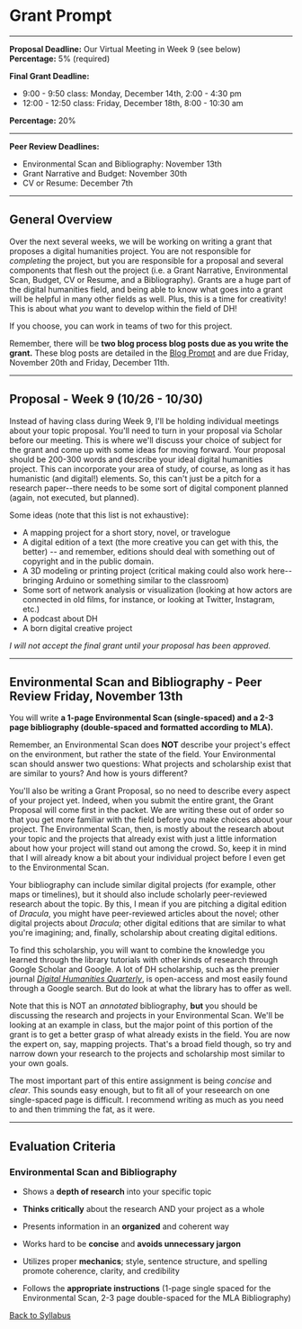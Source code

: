 # Grant Prompt

_____

**Proposal Deadline:** Our Virtual Meeting in Week 9 (see below) <br />
**Percentage:** 5% (required)

**Final Grant Deadline:** 
* 9:00 - 9:50 class: Monday, December 14th, 2:00 - 4:30 pm
* 12:00 - 12:50 class: Friday, December 18th, 8:00 - 10:30 am 

**Percentage:** 20%

_____

**Peer Review Deadlines:**

* Environmental Scan and Bibliography: November 13th
* Grant Narrative and Budget: November 30th
* CV or Resume: December 7th

_____

## General Overview

Over the next several weeks, we will be working on writing a grant that proposes a digital humanities project. You are not responsible for *completing* the project, but you are responsible for a proposal and several components that flesh out the project (i.e. a Grant Narrative, Environmental Scan, Budget, CV or Resume, and a Bibliography). Grants are a huge part of the digital humanities field, and being able to know what goes into a grant will be helpful in many other fields as well. Plus, this is a time for creativity! This is about what *you* want to develop within the field of DH!

If you choose, you can work in teams of two for this project. 

Remember, there will be **two blog process blog posts due as you write the grant.** These blog posts are detailed in the [Blog Prompt](https://deanna-stover.github.io/coursesCNU/2020/engl350fall2020/blog-posts) and are due Friday, November 20th and Friday, December 11th.

_____

## Proposal - Week 9 (10/26 - 10/30)

Instead of having class during Week 9, I'll be holding individual meetings about your topic proposal. You'll need to turn in your proposal via Scholar before our meeting. This is where we'll discuss your choice of subject for the grant and come up with some ideas for moving forward. Your proposal should be 200-300 words and describe your ideal digital humanities project. This can incorporate your area of study, of course, as long as it has humanistic (and digital!) elements. So, this can't just be a pitch for a research paper--there needs to be some sort of digital component planned (again, not executed, but planned).

Some ideas (note that this list is not exhaustive):
* A mapping project for a short story, novel, or travelogue
* A digital edition of a text (the more creative you can get with this, the better) -- and remember, editions should deal with something out of copyright and in the public domain.
* A 3D modeling or printing project (critical making could also work here--bringing Arduino or something similar to the classroom)
* Some sort of network analysis or visualization (looking at how actors are connected in old films, for instance, or looking at Twitter, Instagram, etc.)
* A podcast about DH
* A born digital creative project

*I will not accept the final grant until your proposal has been approved.*

_____

## Environmental Scan and Bibliography - Peer Review Friday, November 13th

You will write **a 1-page Environmental Scan (single-spaced) and a 2-3 page bibliography (double-spaced and formatted according to MLA).**

Remember, an Environmental Scan does **NOT** describe your project's effect on the environment, but rather the state of the field. Your Environmental scan should answer two questions: What projects and scholarship exist that are similar to yours? And how is yours different?

You'll also be writing a Grant Proposal, so no need to describe every aspect of your project yet. Indeed, when you submit the entire grant, the Grant Proposal will come first in the packet. We are writing these out of order so that you get more familiar with the field before you make choices about your project. The Environmental Scan, then, is mostly about the research about your topic and the projects that already exist with just a little information about how your project will stand out among the crowd. So, keep it in mind that I will already know a bit about your individual project before I even get to the Environmental Scan. 

Your bibliography can include similar digital projects (for example, other maps or timelines), but it should also include scholarly peer-reviewed research about the topic. By this, I mean if you are pitching a digital edition of *Dracula*, you might have peer-reviewed articles about the novel; other digital projects about *Dracula*; other digital editions that are similar to what you're imagining; and, finally, scholarship about creating digital editions.

To find this scholarship, you will want to combine the knowledge you learned through the library tutorials with other kinds of research through Google Scholar and Google. A lot of DH scholarship, such as the premier journal [*Digital Humanities Quarterly*](http://digitalhumanities.org/dhq/), is open-access and most easily found through a Google search. But do look at what the library has to offer as well.

Note that this is NOT an *annotated* bibliography, **but** you should be discussing the research and projects in your Environmental Scan. We'll be looking at an example in class, but the major point of this portion of the grant is to get a better grasp of what already exists in the field. You are now the expert on, say, mapping projects. That's a broad field though, so try and narrow down your research to the projects and scholarship most similar to your own goals.

The most important part of this entire assignment is being *concise* and *clear*. This sounds easy enough, but to fit all of your reseearch on one single-spaced page is difficult. I recommend writing as much as you need to and then trimming the fat, as it were.

_____


## Evaluation Criteria

### Environmental Scan and Bibliography

* Shows a **depth of research** into your specific topic

* **Thinks critically** about the research AND your project as a whole

* Presents information in an **organized** and coherent way

* Works hard to be **concise** and **avoids unnecessary jargon**

* Utilizes proper **mechanics**; style, sentence structure, and spelling promote coherence, clarity, and credibility

* Follows the **appropriate instructions** (1-page single spaced for the Environmental Scan, 2-3 page double-spaced for the MLA Bibliography)



[Back to Syllabus](https://deanna-stover.github.io/coursesCNU/2020/engl350fall2020)
